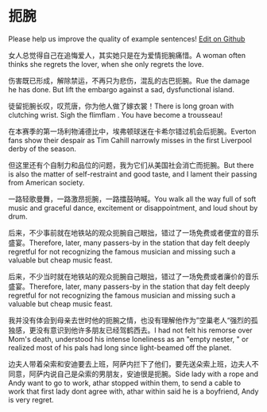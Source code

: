 # 扼腕

Please help us improve the quality of example sentences! [Edit on Github](https://github.com/jiyushe/jiyu-example-sentence-source/blob/main/chinese/ewan.md)

<p><span class="chinese">女人总觉得自己在追悔爱人，其实她只是在为爱情扼腕痛惜。</span><span class="english">A woman often thinks she regrets the lover, when she only regrets the love.</span></p>

<p><span class="chinese">伤害既已形成，解除禁运，不再只为悲伤，混乱的古巴扼腕。</span><span class="english">Rue the damage he has done. But lift the embargo against a sad, dysfunctional island.</span></p>

<p><span class="chinese">徒留扼腕长叹，叹荒唐，你为他人做了嫁衣裳！</span><span class="english">There is long groan with clutching wrist. Sigh the flimflam . You have become a trousseau!</span></p>

<p><span class="chinese">在本赛季的第一场利物浦德比中，埃弗顿球迷在卡希尔错过机会后扼腕。</span><span class="english">Everton fans show their despair as Tim Cahill narrowly misses in the first Liverpool derby of the season.</span></p>

<p><span class="chinese">但这里还有个自制力和品位的问题，我为它们从美国社会消亡而扼腕。</span><span class="english">But there is also the matter of self-restraint and good taste, and I lament their passing from American society.</span></p>

<p><span class="chinese">一路轻歌曼舞，一路激昂扼腕，一路擂鼓呐喊。</span><span class="english">You walk all the way full of soft music and graceful dance, excitement or disappointment, and loud shout by drum.</span></p>

<p><span class="chinese">后来，不少事前就在地铁站的观众扼腕自己眼拙，错过了一场免费或者便宜的音乐盛宴。</span><span class="english">Therefore, later, many passers-by in the station that day felt deeply regretful for not recognizing the famous musician and missing such a valuable but cheap music feast.</span></p>

<p><span class="chinese">后来，不少当时就在地铁站的观众扼腕自己眼拙，错过了一场免费或者廉价的音乐盛宴。</span><span class="english">Therefore, later, many passers-by in the station that day felt deeply regretful for not recognizing the famous musician and missing such a valuable but cheap music feast.</span></p>

<p><span class="chinese">我并没有体会到母亲去世时他的扼腕之情，也没有理解他作为”空巢老人“强烈的孤独感，更没有意识到他许多朋友已经驾鹤西去。</span><span class="english">I had not felt his remorse over Mom's death, understood his intense loneliness as an "empty nester, " or realized most of his pals had long since light-beamed off the planet.</span></p>

<p><span class="chinese">边夫人带着朵索和安迪要去上班，阿萨内拦下了他们，要先送朵索上班，边夫人不同意，阿萨内说自己是朵索的男朋友，安迪很是扼腕。</span><span class="english">Side lady with a rope and Andy want to go to work, athar stopped within them, to send a cable to work that first lady dont agree with, athar within said he is a boyfriend, Andy is very regret.</span></p>

